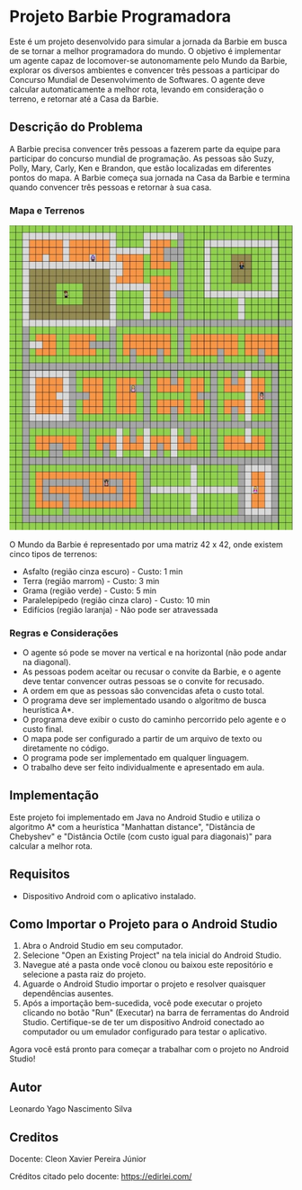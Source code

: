 # Projeto Barbie Programadora

Este é um projeto desenvolvido para simular a jornada da Barbie em busca de se tornar a melhor programadora do mundo. O objetivo é implementar um agente capaz de locomover-se autonomamente pelo Mundo da Barbie, explorar os diversos ambientes e convencer três pessoas a participar do Concurso Mundial de Desenvolvimento de Softwares. O agente deve calcular automaticamente a melhor rota, levando em consideração o terreno, e retornar até a Casa da Barbie.

## Descrição do Problema

A Barbie precisa convencer três pessoas a fazerem parte da equipe para participar do concurso mundial de programação. As pessoas são Suzy, Polly, Mary, Carly, Ken e Brandon, que estão localizadas em diferentes pontos do mapa. A Barbie começa sua jornada na Casa da Barbie e termina quando convencer três pessoas e retornar à sua casa.

### Mapa e Terrenos
![Mundo da Barbie](./img.jpg)

O Mundo da Barbie é representado por uma matriz 42 x 42, onde existem cinco tipos de terrenos:

- Asfalto (região cinza escuro) - Custo: 1 min
- Terra (região marrom) - Custo: 3 min
- Grama (região verde) - Custo: 5 min
- Paralelepípedo (região cinza claro) - Custo: 10 min
- Edifícios (região laranja) - Não pode ser atravessada

### Regras e Considerações

- O agente só pode se mover na vertical e na horizontal (não pode andar na diagonal).
- As pessoas podem aceitar ou recusar o convite da Barbie, e o agente deve tentar convencer outras pessoas se o convite for recusado.
- A ordem em que as pessoas são convencidas afeta o custo total.
- O programa deve ser implementado usando o algoritmo de busca heurística A*.
- O programa deve exibir o custo do caminho percorrido pelo agente e o custo final.
- O mapa pode ser configurado a partir de um arquivo de texto ou diretamente no código.
- O programa pode ser implementado em qualquer linguagem.
- O trabalho deve ser feito individualmente e apresentado em aula.

## Implementação

Este projeto foi implementado em Java no Android Studio e utiliza o algoritmo A* com a heurística "Manhattan distance", "Distância de Chebyshev" e "Distância Octile (com custo igual para diagonais)" para calcular a melhor rota.

## Requisitos

- Dispositivo Android com o aplicativo instalado.

## Como Importar o Projeto para o Android Studio

1. Abra o Android Studio em seu computador.
2. Selecione "Open an Existing Project" na tela inicial do Android Studio.
3. Navegue até a pasta onde você clonou ou baixou este repositório e selecione a pasta raiz do projeto.
4. Aguarde o Android Studio importar o projeto e resolver quaisquer dependências ausentes.
5. Após a importação bem-sucedida, você pode executar o projeto clicando no botão "Run" (Executar) na barra de ferramentas do Android Studio. Certifique-se de ter um dispositivo Android conectado ao computador ou um emulador configurado para testar o aplicativo.

  Agora você está pronto para começar a trabalhar com o projeto no Android Studio!


## Autor

Leonardo Yago Nascimento Silva

## Creditos
Docente: Cleon Xavier Pereira Júnior

Créditos citado pelo docente: https://edirlei.com/
